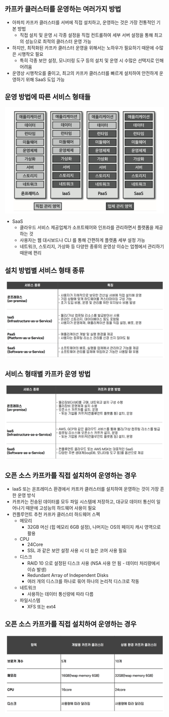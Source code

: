 ## 카프카 클러스터를 운영하는 여러가지 방법

- 아파치 카프카 클러스터를 서버에 직접 설치하고, 운영하는 것은 가장 전통적인 기본 방법
  - 직접 설치 및 운영 시 각종 설정을 직접 컨트롤하여 세부 서버 설정을 통해 최고의 성능으로 최적의 클러스터 운영 가능
- 하지만, 최적화된 카프카 클러스터 운영을 위해서는 노하우가 필요하기 때문에 수많은 시행착오 필요
  - 특히 각종 보안 설정, 모니터링 도구 등의 설치 및 운영 시 수많은 선택지로 인해 어려움
- 운영상 시행착오를 줄이고, 최고의 카프카 클러스터를 빠르게 설치하여 안전하게 운영하기 위해 SaaS 도입 가능

## 운영 방법에 따른 서비스 형태들

![img1.png](image/img1.png)

- SaaS
    - 클라우드 서비스 제공업체가 소프트웨어와 인프라를 관리하면서 플랫폼을 제공하는 것
    - 사용자는 웹 대시보드나 CLI 를 통해 간편하게 플랫폼 세부 설정 가능
    - 네트워크, 스토리지, 가상화 등 다양한 종류의 운영상 이슈는 업쳉에서 관리하기 때문에 편리

## 설치 방법별 서비스 형태 종류

![img2.png](image/img2.png)

## 서비스 형태별 카프카 운영 방법

![img3.png](image/img3.png)

## 오픈 소스 카프카를 직접 설치하여 운영하는 경우

- IaaS 또는 온프레미스 환경에서 카프카 클러스터를 설치하여 운영하는 것이 가장 흔한 운영 방식
- 카프카는 전송된 데이터를 모두 파일 시스템에 저장하고, 대규모 데이터 통신이 일어나기 때문에 고성능의 하드웨어 사용이 필요
- 컨플루언트 추천 카프카 클러스터 하드웨어 스펙
    - 메모리
        - 32GB 머신 (힙 메모리 6GB 설정), 나머지는 OS의 페이지 캐시 영역으로 활용
    - CPU
        - 24Core
        - SSL 과 같은 보안 설정 사용 시 더 높은 코어 사용 필요
    - 디스크
        - RAID 10 으로 설정된 디스크 사용 (NSA 사용 안 됨 - 데이터 처리량에서 이슈 발생)
        - Redundant Array of Independent Disks
        - 여러 개의 디스크를 하나로 묶어 하나의 논리적 디스크로 작동
    - 네트워크
        - 사용하는 데이터 통신량에 따라 다름
    - 파일시스템
        - XFS 또는 ext4

## 오픈 소스 카프카를 직접 설치하여 운영하는 경우

![img4.png](image/img4.png)